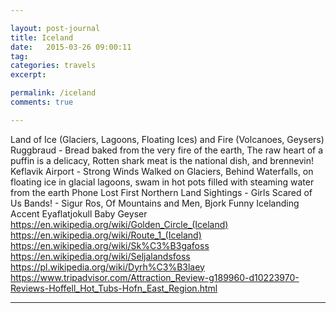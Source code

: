 ```yaml
---

layout: post-journal
title: Iceland
date:   2015-03-26 09:00:11
tag: 
categories: travels
excerpt: 

permalink: /iceland
comments: true

---
```






Land of Ice (Glaciers, Lagoons, Floating Ices) and Fire (Volcanoes, Geysers)
Ruggbraud - Bread baked from the very fire of the earth, The raw heart of a puffin is a delicacy, Rotten shark meat is the national dish, and brennevin!
Keflavik Airport - Strong Winds
Walked on Glaciers, Behind Waterfalls, on floating ice in glacial lagoons, swam in hot pots filled with steaming water from the earth
Phone Lost
First Northern Land Sightings - Girls Scared of Us
Bands! - Sigur Ros, Of Mountains and Men, Bjork
Funny Icelanding Accent
Eyaflatjokull
Baby Geyser
https://en.wikipedia.org/wiki/Golden_Circle_(Iceland)
https://en.wikipedia.org/wiki/Route_1_(Iceland)
https://en.wikipedia.org/wiki/Sk%C3%B3gafoss
https://en.wikipedia.org/wiki/Seljalandsfoss
https://pl.wikipedia.org/wiki/Dyrh%C3%B3laey
https://www.tripadvisor.com/Attraction_Review-g189960-d10223970-Reviews-Hoffell_Hot_Tubs-Hofn_East_Region.html

----









